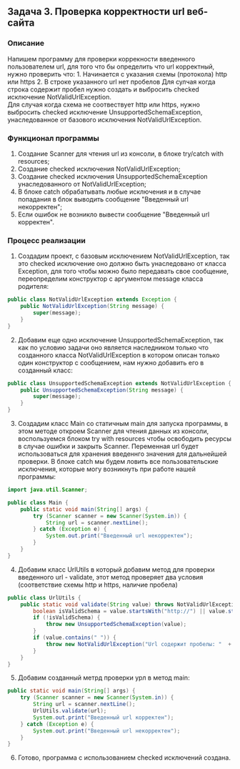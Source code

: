## Задача 3. Проверка корректности url веб-сайта

### Описание
Напишем программу для проверки коррекности введенного пользователем url, для того что бы определить что url корректный, нужно проверить
что:
    1. Начинается с указания схемы (протокола) http или https
    2. В строке указанного url нет пробелов
Для сулчая когда строка содержит пробел нужно создать и выбросить checked исключение NotValidUrlException.    
Для случая когда схема не соотвествует http или https, нужно выбросить checked исключение UnsupportedSchemaException, унаследованное от базового исключения NotValidUrlException.

### Функционал программы
1. Создание Scanner для чтения url из консоли, в блоке try/catch with resources;
2. Создание checked исключения NotValidUrlException;
3. Создание checked исключения UnsupportedSchemaException унаследованного от NotValidUrlException;
4. В блоке catch обрабатывать любые исключения и в случае попадания в блок выводить сообщение "Введенный url некорректен"; 
5. Если ошибок не возникло вывести сообщение "Введенный url корректен".

### Процесс реализации
1. Создадим проект, с базовым исключением NotValidUrlException, так это checked исключение оно должно быть унаследовано от класса Exception,
для того чтобы можно было передавать свое сообщение, переопределим конструктор с аргументом message класса родителя: 
```java
public class NotValidUrlException extends Exception {
    public NotValidUrlException(String message) {
        super(message);
    }
}
```
2. Добавим еще одно исключение UnsupportedSchemaException, так как по условию задачи оно является наследником только что созданного класса NotValidUrlException
в котором описан только один конструктор с сообщением, нам нужно добавить его в созданный класс:
```java
public class UnsupportedSchemaException extends NotValidUrlException {
    public UnsupportedSchemaException(String message) {
        super(message);
    }
}
```
3. Создадим класс Main cо статичным main для запуска программы, в этом методе откроем Scanner для чтения данных из консоли, 
воспользуемся блоком try with resources чтобы освободить ресурсы в случае ошибки и закрыть Scanner. Переменная url будет использоваться
для хранения введеннго значения для дальнейшей проверки. В блоке catch мы будем ловить все пользовательские исключения, которые могу возникнуть при работе нашей программы:
```java
import java.util.Scanner;

public class Main {
    public static void main(String[] args) {
        try (Scanner scanner = new Scanner(System.in)) {
            String url = scanner.nextLine();
        } catch (Exception e) {
            System.out.print("Введенный url некорректен");
        }
    }
}
```
4. Добавим класс UrlUtils в который добавим метод для проверки введенного url - validate, этот метод проверяет два условия (соответствие схемы http и https, наличие пробела)
```java
public class UrlUtils {
    public static void validate(String value) throws NotValidUrlException {
        boolean isValidSchema = value.startsWith("http://") || value.startsWith("https://");
        if (!isValidSchema) {
            throw new UnsupportedSchemaException(value);
        }
        if (value.contains(" ")) {
            throw new NotValidUrlException("Url содержит пробелы: "  + value);
        }
    }
}
```
5. Добавим созданный метрд проверки урл в метод main:
```java
public static void main(String[] args) {
    try (Scanner scanner = new Scanner(System.in)) {
        String url = scanner.nextLine();
        UrlUtils.validate(url);
        System.out.print("Введенный url корректен");
    } catch (Exception e) {
        System.out.print("Введенный url некорректен");
    }
}
```
6. Готово, программа с использованием checked исключений создана.